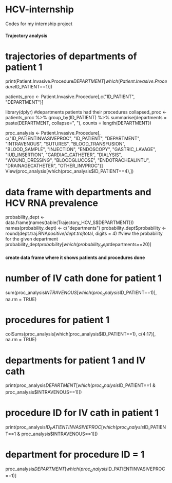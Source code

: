 # HCV-internship
Codes for my internship project

#### Trajectory analysis ####

# trajectories of departments of patient 1
print(Patient.Invasive.Procedure$DEPARTMENT[which(Patient.Invasive.Procedure$ID_PATIENT==1)])


patients_proc <- Patient.Invasive.Procedure[,c("ID_PATIENT", "DEPARTMENT")]

library(dplyr)
#departments patients had their procedures
collapsed_proc <- patients_proc %>% group_by(ID_PATIENT) %>%
  summarise(departments = paste(DEPARTMENT, collapse=", "), counts = length(DEPARTMENT))

proc_analysis <- Patient.Invasive.Procedure[, c("ID_PATIENTINVASIVEPROC", "ID_PATIENT", "DEPARTMENT", "INTRAVENOUS",
                                                "SUTURES", "BLOOD_TRANSFUSION", "BLOOD_SAMPLE", "INJECTION",
                                                "ENDOSCOPY", "GASTRIC_LAVAGE", "IUD_INSERTION", "CARDIAC_CATHETER",
                                                "DIALYSIS", "WOUND_DRESSING", "BLOODGLUCOSE", "ENDOTRACHEALINTU",
                                                "DRAINAGECATHETER", "OTHER_INVPROC")]
View(proc_analysis[which(proc_analysis$ID_PATIENT==4),])

# data frame with departments and HCV RNA prevalence
probability_dept <- data.frame(names(table(Trajectory_HCV_S$DEPARTMENT)))
names(probability_dept) <- c("departments")
probability_dept$probability <- round(dept.traj.RNA$positive/dept.traj$total, digits = 4)
#view the probability for the given department
probability_dept$probability[which(probability_dept$departments==20)]

#### create data frame where it shows patients and procedures done ####

# number of IV cath done for patient 1
sum(proc_analysis$INTRAVENOUS[which(proc_analysis$ID_PATIENT==1)], na.rm = TRUE)

# procedures for patient 1
colSums(proc_analysis[which(proc_analysis$ID_PATIENT==1), c(4:17)], na.rm = TRUE)

# departments for patient 1 and IV cath
print(proc_analysis$DEPARTMENT[which(proc_analysis$ID_PATIENT==1 & proc_analysis$INTRAVENOUS==1)])

# procedure ID for IV cath in patient 1
print(proc_analysis$ID_PATIENTINVASIVEPROC[which(proc_analysis$ID_PATIENT==1 & proc_analysis$INTRAVENOUS==1)])

# department for procedure ID = 1
proc_analysis$DEPARTMENT[which(proc_analysis$ID_PATIENTINVASIVEPROC==1)]
